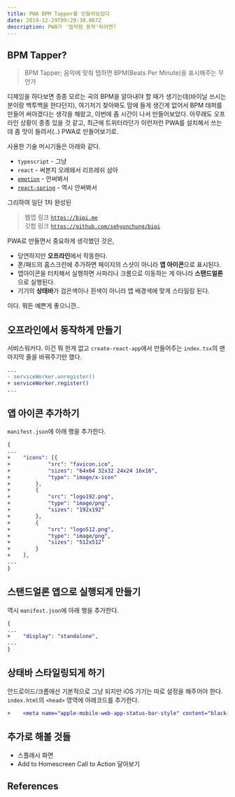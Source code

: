 ```yaml
---
title: PWA BPM Tapper를 만들어보았다
date: 2019-12-29T09:29:38.867Z
description: PWA가 '앱처럼 동작'하려면?
---
```

## **BPM Tapper?**  
> BPM Tapper; 음악에 맞춰 탭하면 BPM(Beats Per Minute)을 표시해주는 무언가

디제잉을 하다보면 종종 모르는 곡의 BPM을 알아내야 할 때가 생기는데(바이닐 쓰시는 분이랑 백투백을 한다던지), 여기저기 찾아봐도 맘에 들게 생긴게 없어서 BPM 태퍼를 만들어 써야겠다는 생각을 해왔고, 이번에 좀 시간이 나서 만들어보았다. 아무래도 오프라인 상황이 종종 있을 것 같고, 최근에 트위터라던가 이런저런 PWA를 설치해서 쓰는 데 좀 맛이 들려서(..) PWA로 만들어보기로.

사용한 기술 머시기들은 아래와 같다.

- `typescript` - 그냥
- `react` - 써본지 오래돼서 리프레쉬 삼아
- [`emotion`](https://github.com/emotion-js/emotion) - 안써봐서
- [`react-spring`](https://github.com/react-spring/react-spring) - 역시 안써봐서

그리하여 일단 1차 완성된
> 웹앱 링크 [`https://bipi.me`](https://bipi.me)  
> 깃헙 링크 [`https://github.com/sehyunchung/bipi`](https://github.com/sehyunchung/bipi)

PWA로 만들면서 중요하게 생각했던 것은,
- 당연하지만 **오프라인**에서 작동한다.
- 폰/패드의 홈스크린에 추가하면 페이지의 스샷이 아니라 **앱 아이콘**으로 표시된다.
- 앱아이콘을 터치해서 실행하면 사파리나 크롬으로 이동하는 게 아니라 **스탠드얼론**으로 실행된다.
- 기기의 **상태바**가 검은색이나 흰색이 아니라 앱 배경색에 맞게 스타일링 된다.

이다. 뭐든 예쁜게 좋으니깐..

## 오프라인에서 동작하게 만들기
서비스워커다. 이건 뭐 한게 없고 `create-react-app`에서 만들어주는 `index.tsx`의 맨 마지막 줄을 바꿔주기만 했다.
```diff
...
- serviceWorker.unregister()
+ serviceWorker.register()
...
```

## 앱 아이콘 추가하기
`manifest.json`에 아래 행을 추가한다.
```diff
{
...
+    "icons": [{
+            "src": "favicon.ico",
+            "sizes": "64x64 32x32 24x24 16x16",
+            "type": "image/x-icon"
+        },
+        {
+            "src": "logo192.png",
+            "type": "image/png",
+            "sizes": "192x192"
+        },
+        {
+            "src": "logo512.png",
+            "type": "image/png",
+            "sizes": "512x512"
+        }
+    ],
...
}
```

## 스탠드얼론 앱으로 실행되게 만들기
역시 `manifest.json`에 아래 행을 추가한다.
```diff
{
...
+    "display": "standalone",
...
}
```

## 상태바 스타일링되게 하기
안드로이드/크롬에선 기본적으로 그냥 되지만 iOS 기기는 따로 설정을 해주어야 한다. `index.html`의 `<head>` 영역에 아래코드를 추가한다.
```diff
+    <meta name="apple-mobile-web-app-status-bar-style" content="black-translucent" />
```

## 추가로 해볼 것들
- 스플래시 화면
- Add to Homescreen Call to Action 달아보기

## References
